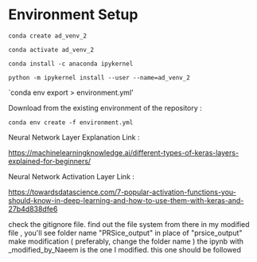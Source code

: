 # Environment Setup

`conda create ad_venv_2`

`conda activate ad_venv_2`

`conda install -c anaconda ipykernel`

`python -m ipykernel install --user --name=ad_venv_2`

`conda env export > environment.yml'


Download from the existing environment of the repository :

`conda env create -f environment.yml`


Neural Network Layer Explanation Link :

https://machinelearningknowledge.ai/different-types-of-keras-layers-explained-for-beginners/

Neural Network Activation Layer Link :

https://towardsdatascience.com/7-popular-activation-functions-you-should-know-in-deep-learning-and-how-to-use-them-with-keras-and-27b4d838dfe6

check the gitignore file. find out the file system from there
in my modified file , you'll see folder name "PRSice_output" in place of "prsice_output" make modification ( preferably, change the folder name )
the ipynb with _modified_by_Naeem is the one I modified. this one should be followed
